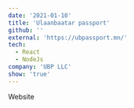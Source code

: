```yaml
---
date: '2021-01-10'
title: 'Ulaanbaatar passport'
github: ''
external: 'https://ubpassport.mn/'
tech:
  - React
  - NodeJs
company: 'UBP LLC'
show: 'true'
---
```


Website
